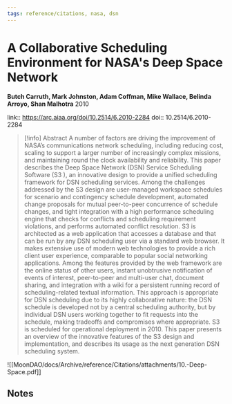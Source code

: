 ```yaml
---
tags: reference/citations, nasa, dsn
---
```

# A Collaborative Scheduling Environment for NASA's Deep Space Network

**Butch Carruth, Mark Johnston, Adam Coffman, Mike Wallace, Belinda Arroyo, Shan Malhotra**
2010

link:: https://arc.aiaa.org/doi/10.2514/6.2010-2284
doi:: 10.2514/6.2010-2284

> [!info] Abstract
> A number of factors are driving the improvement of NASA’s communications network scheduling, including reducing cost, scaling to support a larger number of increasingly complex missions, and maintaining round the clock availability and reliability. This paper describes the Deep Space Network (DSN) Service Scheduling Software (S3 ), an innovative design to provide a unified scheduling framework for DSN scheduling services. Among the challenges addressed by the S3 design are user-managed workspace schedules for scenario and contingency schedule development, automated change proposals for mutual peer-to-peer concurrence of schedule changes, and tight integration with a high performance scheduling engine that checks for conflicts and scheduling requirement violations, and performs automated conflict resolution. S3 is architected as a web application that accesses a database and that can be run by any DSN scheduling user via a standard web browser. It makes extensive use of modern web technologies to provide a rich client user experience, comparable to popular social networking applications. Among the features provided by the web framework are the online status of other users, instant unobtrusive notification of events of interest, peer-to-peer and multi-user chat, document sharing, and integration with a wiki for a persistent running record of scheduling-related textual information. This approach is appropriate for DSN scheduling due to its highly collaborative nature: the DSN schedule is developed not by a central scheduling authority, but by individual DSN users working together to fit requests into the schedule, making tradeoffs and compromises where appropriate. S3 is scheduled for operational deployment in 2010. This paper presents an overview of the innovative features of the S3 design and implementation, and describes its usage as the next generation DSN scheduling system.

![[MoonDAO/docs/Archive/reference/Citations/attachments/10.-Deep-Space.pdf]]

## Notes

